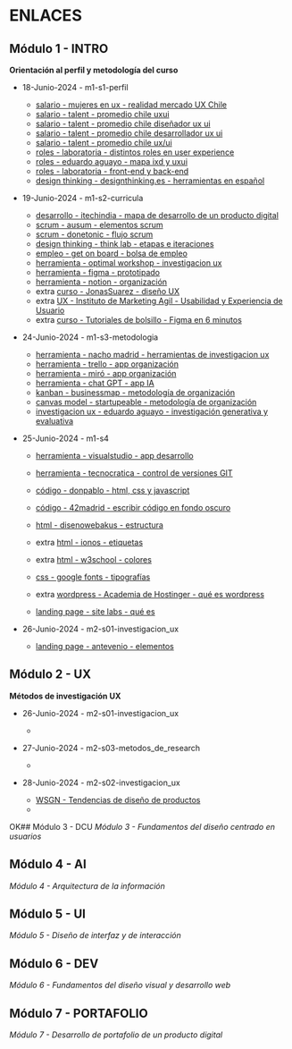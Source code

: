 
# ENLACES





## Módulo 1 - INTRO
**Orientación al perfil y metodología del curso**





- 18-Junio-2024 - m1-s1-perfil

	- [salario - mujeres en ux - realidad mercado UX Chile](https://medium.com/m%C3%A1s-mujeres-en-ux/realidad-salarial-mercado-ux-chile-parte-i-333880ce300c)
	- [salario - talent -  promedio chile uxui](https://cl.talent.com/salary?job=uxui)
	- [salario - talent -  promedio chile diseñador ux ui](https://cl.talent.com/salary?job=diseñador+ux+ui)
	- [salario - talent -  promedio chile desarrollador ux ui](https://cl.talent.com/salary?job=desarrollador+ux+ui)
	- [salario - talent -  promedio chile ux/ui](https://cl.talent.com/salary?job=ux/ui)
	- [roles - laboratoria - distintos roles en user experience](https://medium.com/laboratoria/los-distintos-roles-dentro-del-user-experience-ux-601706d578aa)
	- [roles - eduardo aguayo - mapa ixd y uxui](https://eduardoaguayo.cl/blog/ixd-o-ux-ui)
	- [roles - laboratoria - front-end y back-end](https://hub.laboratoria.la/front-end-vs-back-end-cual-es-la-diferencia)
	- [design thinking - designthinking.es - herramientas en español](https://designthinking.es/)
		
- 19-Junio-2024 - m1-s2-curricula

	- [desarrollo - itechindia - mapa de desarrollo de un producto digital](https://itechindia.co/us/blog/why-are-both-a-ux-designer-and-software-engineer-needed-for-app-build-2/)
	- [scrum - ausum - elementos scrum](https://ausum.cloud/scrum-metodologia-agil-mas-popular-en-empresas/)
	- [scrum - donetonic - flujo scrum ](https://donetonic.com/es/pasos-para-configurar-tu-flujo-de-trabajo-scrum/)
	- [design thinking - think lab - etapas e iteraciones ](https://think.cl/como-saber-que-no-es-design-thinking/)
	- [empleo - get on board - bolsa de empleo](https://www.getonbrd.com/)
	- [herramienta - optimal workshop - investigacion ux](https://www.optimalworkshop.com/)
	- [herramienta - figma - prototipado](https://www.figma.com/)
	- [herramienta - notion - organización](https://www.notion.so/)
	- extra [curso - JonasSuarez - diseño UX](https://www.youtube.com/watch?v=2PoUw0aBJw0&list=PLNH2lJTFXhRCwD9zhSi6LklA2tYVHvfKr)
	- extra [UX - Instituto de Marketing Agil - Usabilidad y Experiencia de Usuario](https://www.youtube.com/watch?v=V4islcJoljo)
	- extra [curso - Tutoriales de bolsillo - Figma en 6 minutos](https://www.youtube.com/watch?v=JMMmL9859iA)



- 24-Junio-2024 - m1-s3-metodologia

	- [herramienta - nacho madrid - herramientas de investigacion ux](https://www.nachomadrid.com/2020/09/herramientas-de-investigacion-ux/)
	- [herramienta - trello - app organización](https://trello.com/)
	- [herramienta - miró - app organización](https://miro.com/)
	- [herramienta - chat GPT - app IA](https://chatgpt.com/)
	- [kanban - businessmap - metodología de organización](https://businessmap.io/es/recursos-de-kanban/primeros-pasos/que-es-kanban)
	- [canvas model - startupeable - metodología de organización](https://startupeable.com/glosario/business-model-canvas/)
	- [investigacion ux - eduardo aguayo - investigación generativa y evaluativa ](https://eduardoaguayo.cl/recursos/glosario-ux/tipos-de-investigacion-ux)
	

- 25-Junio-2024 - m1-s4
	- [herramienta - visualstudio - app desarrollo](https://code.visualstudio.com/)
	- [herramienta - tecnocratica - control de versiones GIT](https://tecnocratica.net/git-desarrollo-software/)
	- [código - donpablo - html, css y javascript](https://www.youtube.com/watch?v=5NUoMo7ZcC0)
	- [código - 42madrid - escribir código en fondo oscuro](https://www.42madrid.com/actualidad/atraidos-por-el-lado-oscuro-de-la-pantalla-dark-mode-programadores/#:~:text=Alrededor%20del%2070%25%20de%20los,m%C3%A1s%20atenci%C3%B3n%20en%20la%20pantalla.)
	- [html - disenowebakus - estructura](https://disenowebakus.net/domine-html-y-dhtml-primeros-pasos.php#google_vignette)
	- extra [html - ionos - etiquetas](https://www.ionos.com/es-us/digitalguide/paginas-web/desarrollo-web/html-tags/)
	- extra [html - w3school - colores](https://www.w3schools.com/html/html_colors.asp)
	- [css - google fonts - tipografías](https://fonts.google.com/)

	- extra [wordpress - Academia de Hostinger - qué es wordpress](https://www.youtube.com/watch?v=Yp_HroRM6rw)
	- [landing page - site labs - qué es ](https://sitelabs.es/que-es-una-landing-page-10-ejemplos-efectivos/)


- 26-Junio-2024 - m2-s01-investigacion_ux

	- [landing page - antevenio - elementos](https://www.antevenio.com/blog/2017/10/elementos-esenciales-de-una-landing-page-exitosa/)

## Módulo 2 - UX
**Métodos de investigación UX**

- 26-Junio-2024 - m2-s01-investigacion_ux

	- []()

- 27-Junio-2024 - m2-s03-metodos_de_research

	- []()

- 28-Junio-2024 - m2-s02-investigacion_ux

	- [WSGN - Tendencias de diseño de productos](https://www.wgsn.com/es)
	- []()

OK## Módulo 3 - DCU
*Módulo 3 - Fundamentos del diseño centrado en usuarios*

## Módulo 4 - AI
*Módulo 4 - Arquitectura de la información*

## Módulo 5 - UI
*Módulo 5 - Diseño de interfaz y de interacción*

## Módulo 6 - DEV
*Módulo 6 - Fundamentos del diseño visual y desarrollo web*

## Módulo 7 - PORTAFOLIO
*Módulo 7 - Desarrollo de portafolio de un producto digital*



<!-- 
	- []()
	- []()
	- []()

	

 -->
